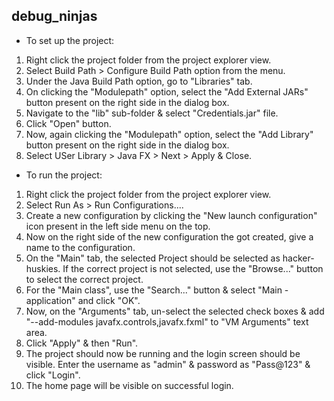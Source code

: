 ## debug_ninjas

- To set up the project:

1. Right click the project folder from the project explorer view.
2. Select Build Path > Configure Build Path option from the menu.
3. Under the Java Build Path option, go to "Libraries" tab.
4. On clicking the "Modulepath" option, select the "Add External JARs" button present on the right side in the dialog box.
5. Navigate to the "lib" sub-folder & select "Credentials.jar" file.
6. Click "Open" button.
7. Now, again clicking the "Modulepath" option, select the "Add Library" button present on the right side in the dialog box.
8. Select USer Library > Java FX > Next > Apply & Close.


- To run the project:

1. Right click the project folder from the project explorer view.
2. Select Run As > Run Configurations....
3. Create a new configuration by clicking the "New launch configuration" icon present in the left side menu on the top.
4. Now on the right side of the new configuration the got created, give a name to the configuration.
5. On the "Main" tab, the selected Project should be selected as hacker-huskies. If the correct project is not selected, use the "Browse..." 
   button to select the correct project.
6. For the "Main class", use the "Search..." button & select "Main - application" and click "OK".
7. Now, on the "Arguments" tab, un-select the selected check boxes & add "--add-modules javafx.controls,javafx.fxml" to "VM Arguments" text area.
8. Click "Apply" & then "Run".
9. The project should now be running and the login screen should be visible. Enter the username as "admin" & password as "Pass@123" & click "Login".
10. The home page will be visible on successful login.
